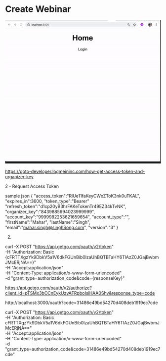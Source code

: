 # Create Webinar

![alt text](readme.gif)



https://goto-developer.logmeininc.com/how-get-access-token-and-organizer-key

2 - Request Access Token

sample json
{
 "access_token":"RlUe11faKeyCWxZToK3nk0uTKAL",
 "expires_in":3600,
 "token_type":"Bearer"
 "refresh_token":"d1cp20yB3hrFAKeTokenTr49EZ34kTvNK",
 "organizer_key":"8439885694023999999",
 "account_key":"9999982253621659654",
 "account_type":"",
 "firstName":"Mahar",
 "lastName":"Singh",
 "email":"mahar.singh@singhSong.com",
 "version":"3"
}

2.
curl -X POST "https://api.getgo.com/oauth/v2/token" \
  -H "Authorization: Basic {cFRTTXgzYk9DbkV5a1V6dkFGUnBib0lzaUhBQTBTaHY6TlAzZ0JGajBwbmJMcERjNA==}" \
  -H "Accept:application/json" \
  -H "Content-Type: application/x-www-form-urlencoded" \
  -d "grant_type=authorization_code&code={responseKey}"


https://api.getgo.com/oauth/v2/authorize?client_id=pTSMx3bOCnEykUzvAFRpboIsiHAA0Shv&response_type=code



http://localhost:3000/oauth?code=31486e49bd54270d408deb1919ec7cde

  curl -X POST "https://api.getgo.com/oauth/v2/token" \
  -H "Authorization: Basic cFRTTXgzYk9DbkV5a1V6dkFGUnBib0lzaUhBQTBTaHY6TlAzZ0JGajBwbmJMcERjNA==" \
  -H "Accept:application/json" \
  -H "Content-Type: application/x-www-form-urlencoded" \
  -d "grant_type=authorization_code&code=31486e49bd54270d408deb1919ec7cde"
